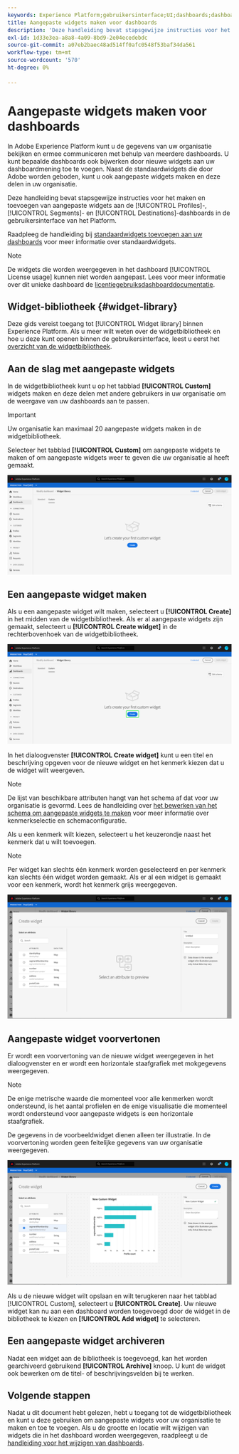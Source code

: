 ```yaml
---
keywords: Experience Platform;gebruikersinterface;UI;dashboards;dashboard;profielen;segmenten;bestemmingen;vergunningsgebruik;widgets;metriek;
title: Aangepaste widgets maken voor dashboards
description: 'Deze handleiding bevat stapsgewijze instructies voor het maken van aangepaste widgets voor gebruik in Adobe Experience Platform-dashboards. '
exl-id: 1d33e3ea-a8a8-4a09-8bd9-2e04ecedebdc
source-git-commit: a07eb2baec48ad514ff0afc0548f53baf34da561
workflow-type: tm+mt
source-wordcount: '570'
ht-degree: 0%

---
```



# Aangepaste widgets maken voor dashboards

In Adobe Experience Platform kunt u de gegevens van uw organisatie bekijken en ermee communiceren met behulp van meerdere dashboards. U kunt bepaalde dashboards ook bijwerken door nieuwe widgets aan uw dashboardmening toe te voegen. Naast de standaardwidgets die door Adobe worden geboden, kunt u ook aangepaste widgets maken en deze delen in uw organisatie.

Deze handleiding bevat stapsgewijze instructies voor het maken en toevoegen van aangepaste widgets aan de [!UICONTROL Profiles]-, [!UICONTROL Segments]- en [!UICONTROL Destinations]-dashboards in de gebruikersinterface van het Platform.

Raadpleeg de handleiding bij [standaardwidgets toevoegen aan uw dashboards](standard-widgets.md) voor meer informatie over standaardwidgets.

>[!NOTE]
>
>De widgets die worden weergegeven in het dashboard [!UICONTROL License usage] kunnen niet worden aangepast. Lees voor meer informatie over dit unieke dashboard de [licentiegebruiksdashboarddocumentatie](../guides/license-usage.md).

## Widget-bibliotheek {#widget-library}

Deze gids vereist toegang tot [!UICONTROL Widget library] binnen Experience Platform. Als u meer wilt weten over de widgetbibliotheek en hoe u deze kunt openen binnen de gebruikersinterface, leest u eerst het [overzicht van de widgetbibliotheek](widget-library.md).

## Aan de slag met aangepaste widgets

In de widgetbibliotheek kunt u op het tabblad **[!UICONTROL Custom]** widgets maken en deze delen met andere gebruikers in uw organisatie om de weergave van uw dashboards aan te passen.

>[!IMPORTANT]
>
>Uw organisatie kan maximaal 20 aangepaste widgets maken in de widgetbibliotheek.

Selecteer het tabblad **[!UICONTROL Custom]** om aangepaste widgets te maken of om aangepaste widgets weer te geven die uw organisatie al heeft gemaakt.

![](../images/customization/custom-widgets.png)

## Een aangepaste widget maken

Als u een aangepaste widget wilt maken, selecteert u **[!UICONTROL Create]** in het midden van de widgetbibliotheek. Als er al aangepaste widgets zijn gemaakt, selecteert u **[!UICONTROL Create widget]** in de rechterbovenhoek van de widgetbibliotheek.

![](../images/customization/create-widget.png)

In het dialoogvenster **[!UICONTROL Create widget]** kunt u een titel en beschrijving opgeven voor de nieuwe widget en het kenmerk kiezen dat u de widget wilt weergeven.

>[!NOTE]
>
>De lijst van beschikbare attributen hangt van het schema af dat voor uw organisatie is gevormd. Lees de handleiding over [het bewerken van het schema om aangepaste widgets te maken](edit-schema.md) voor meer informatie over kenmerkselectie en schemaconfiguratie.

Als u een kenmerk wilt kiezen, selecteert u het keuzerondje naast het kenmerk dat u wilt toevoegen.

>[!NOTE]
>
>Per widget kan slechts één kenmerk worden geselecteerd en per kenmerk kan slechts één widget worden gemaakt. Als er al een widget is gemaakt voor een kenmerk, wordt het kenmerk grijs weergegeven.

![](../images/customization/create-widget-dialog.png)

## Aangepaste widget voorvertonen

Er wordt een voorvertoning van de nieuwe widget weergegeven in het dialoogvenster en er wordt een horizontale staafgrafiek met mokgegevens weergegeven.

>[!NOTE]
>
>De enige metrische waarde die momenteel voor alle kenmerken wordt ondersteund, is het aantal profielen en de enige visualisatie die momenteel wordt ondersteund voor aangepaste widgets is een horizontale staafgrafiek.
>
>De gegevens in de voorbeeldwidget dienen alleen ter illustratie. In de voorvertoning worden geen feitelijke gegevens van uw organisatie weergegeven.

![](../images/customization/create-widget-select-attribute.png)

Als u de nieuwe widget wilt opslaan en wilt terugkeren naar het tabblad [!UICONTROL Custom], selecteert u **[!UICONTROL Create]**. Uw nieuwe widget kan nu aan een dashboard worden toegevoegd door de widget in de bibliotheek te kiezen en **[!UICONTROL Add widget]** te selecteren.

## Een aangepaste widget archiveren

Nadat een widget aan de bibliotheek is toegevoegd, kan het worden gearchiveerd gebruikend **[!UICONTROL Archive]** knoop. U kunt de widget ook bewerken om de titel- of beschrijvingsvelden bij te werken.

## Volgende stappen

Nadat u dit document hebt gelezen, hebt u toegang tot de widgetbibliotheek en kunt u deze gebruiken om aangepaste widgets voor uw organisatie te maken en toe te voegen. Als u de grootte en locatie wilt wijzigen van widgets die in het dashboard worden weergegeven, raadpleegt u de [handleiding voor het wijzigen van dashboards](modify.md).
